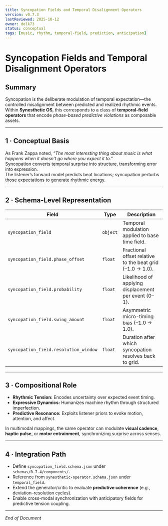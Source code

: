 ```yaml
---
title: Syncopation Fields and Temporal Disalignment Operators
version: v0.7.3
lastReviewed: 2025-10-12
owner: delk73
status: conceptual
tags: [music, rhythm, temporal-field, prediction, anticipation]
---
```


# Syncopation Fields and Temporal Disalignment Operators

## Summary
Syncopation is the deliberate modulation of temporal expectation—the controlled misalignment between predicted and realized rhythmic events.  
Within **Synesthetic OS**, this corresponds to a class of **temporal-field operators** that encode *phase-based predictive violations* as composable assets.

---

## 1 · Conceptual Basis
As Frank Zappa noted, *“The most interesting thing about music is what happens when it doesn’t go where you expect it to.”*  
Syncopation converts temporal surprise into structure, transforming error into expression.  
The listener’s forward model predicts beat locations; syncopation perturbs those expectations to generate rhythmic energy.

---

## 2 · Schema-Level Representation

| Field | Type | Description |
|-------|------|-------------|
| `syncopation_field` | `object` | Temporal modulation applied to base time field. |
| `syncopation_field.phase_offset` | `float` | Fractional offset relative to the beat grid (–1.0 → 1.0). |
| `syncopation_field.probability` | `float` | Likelihood of applying displacement per event (0–1). |
| `syncopation_field.swing_amount` | `float` | Asymmetric micro-timing bias (–1.0 → 1.0). |
| `syncopation_field.resolution_window` | `float` | Duration after which syncopation resolves back to grid. |

---

## 3 · Compositional Role
- **Rhythmic Tension:** Encodes uncertainty over expected event timing.  
- **Expressive Dynamics:** Humanizes machine rhythm through structured imperfection.  
- **Predictive Resonance:** Exploits listener priors to evoke motion, attention, and affect.  

In multimodal mappings, the same operator can modulate **visual cadence**, **haptic pulse**, or **motor entrainment**, synchronizing surprise across senses.

---

## 4 · Integration Path
- Define `syncopation_field.schema.json` under `schemas/0.7.4/components/`.  
- Reference from `synesthetic-operator.schema.json` under `temporal_field`.  
- Extend the generator/critic to evaluate **predictive coherence** (e.g., deviation–resolution cycles).  
- Enable cross-modal synchronization with anticipatory fields for predictive tension coupling.

---

*End of Document*

